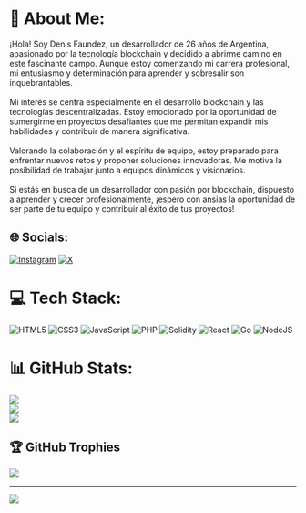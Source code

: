 # 💫 About Me:
¡Hola! Soy Denis Faundez, un desarrollador de 26 años de Argentina, apasionado por la tecnología blockchain y decidido a abrirme camino en este fascinante campo. Aunque estoy comenzando mi carrera profesional, mi entusiasmo y determinación para aprender y sobresalir son inquebrantables.<br><br>Mi interés se centra especialmente en el desarrollo blockchain y las tecnologías descentralizadas. Estoy emocionado por la oportunidad de sumergirme en proyectos desafiantes que me permitan expandir mis habilidades y contribuir de manera significativa.<br><br>Valorando la colaboración y el espíritu de equipo, estoy preparado para enfrentar nuevos retos y proponer soluciones innovadoras. Me motiva la posibilidad de trabajar junto a equipos dinámicos y visionarios.<br><br>Si estás en busca de un desarrollador con pasión por blockchain, dispuesto a aprender y crecer profesionalmente, ¡espero con ansias la oportunidad de ser parte de tu equipo y contribuir al éxito de tus proyectos!


## 🌐 Socials:
[![Instagram](https://img.shields.io/badge/Instagram-%23E4405F.svg?logo=Instagram&logoColor=white)](https://instagram.com/denisfaundez) [![X](https://img.shields.io/badge/X-black.svg?logo=X&logoColor=white)](https://x.com/DenisFaundez21) 

# 💻 Tech Stack:
![HTML5](https://img.shields.io/badge/html5-%23E34F26.svg?style=for-the-badge&logo=html5&logoColor=white) ![CSS3](https://img.shields.io/badge/css3-%231572B6.svg?style=for-the-badge&logo=css3&logoColor=white) ![JavaScript](https://img.shields.io/badge/javascript-%23323330.svg?style=for-the-badge&logo=javascript&logoColor=%23F7DF1E) ![PHP](https://img.shields.io/badge/php-%23777BB4.svg?style=for-the-badge&logo=php&logoColor=white) ![Solidity](https://img.shields.io/badge/Solidity-%23363636.svg?style=for-the-badge&logo=solidity&logoColor=white) ![React](https://img.shields.io/badge/react-%2320232a.svg?style=for-the-badge&logo=react&logoColor=%2361DAFB) ![Go](https://img.shields.io/badge/go-%2300ADD8.svg?style=for-the-badge&logo=go&logoColor=white) ![NodeJS](https://img.shields.io/badge/node.js-6DA55F?style=for-the-badge&logo=node.js&logoColor=white)
# 📊 GitHub Stats:
![](https://github-readme-stats.vercel.app/api?username=DenisFaundez&theme=dark&hide_border=false&include_all_commits=false&count_private=false)<br/>
![](https://github-readme-streak-stats.herokuapp.com/?user=DenisFaundez&theme=dark&hide_border=false)<br/>
![](https://github-readme-stats.vercel.app/api/top-langs/?username=DenisFaundez&theme=dark&hide_border=false&include_all_commits=false&count_private=false&layout=compact)

## 🏆 GitHub Trophies
![](https://github-profile-trophy.vercel.app/?username=DenisFaundez&theme=radical&no-frame=false&no-bg=true&margin-w=4)

---
[![](https://visitcount.itsvg.in/api?id=DenisFaundez&icon=0&color=0)](https://visitcount.itsvg.in)

<!-- Proudly created with GPRM ( https://gprm.itsvg.in ) -->
